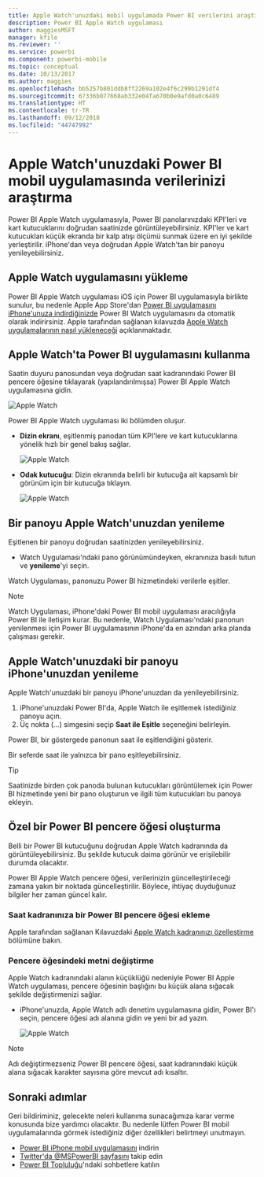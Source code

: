 ```yaml
---
title: Apple Watch'unuzdaki mobil uygulamada Power BI verilerini araştırma
description: Power BI Apple Watch uygulaması
author: maggiesMSFT
manager: kfile
ms.reviewer: ''
ms.service: powerbi
ms.component: powerbi-mobile
ms.topic: conceptual
ms.date: 10/13/2017
ms.author: maggies
ms.openlocfilehash: bb5257b801ddb8ff2269a102e4f6c299b1291df4
ms.sourcegitcommit: 67336b077668ab332e04fa670b0e9afd0a0c6489
ms.translationtype: HT
ms.contentlocale: tr-TR
ms.lasthandoff: 09/12/2018
ms.locfileid: "44747992"
---
```

# <a name="explore-your-data-in-the-power-bi-mobile-app-on-your-apple-watch"></a>Apple Watch'unuzdaki Power BI mobil uygulamasında verilerinizi araştırma
Power BI Apple Watch uygulamasıyla, Power BI panolarınızdaki KPI'leri ve kart kutucuklarını doğrudan saatinizde görüntüleyebilirsiniz. KPI'ler ve kart kutucukları küçük ekranda bir kalp atışı ölçümü sunmak üzere en iyi şekilde yerleştirilir. iPhone'dan veya doğrudan Apple Watch'tan bir panoyu yenileyebilirsiniz.

## <a name="install-the-apple-watch-app"></a>Apple Watch uygulamasını yükleme
Power BI Apple Watch uygulaması iOS için Power BI uygulamasıyla birlikte sunulur, bu nedenle Apple App Store'dan [Power BI uygulamasını iPhone'unuza indirdiğinizde](http://go.microsoft.com/fwlink/?LinkId=522062 " iPhone uygulamasını indirin") Power BI Watch uygulamasını da otomatik olarak indirirsiniz. Apple tarafından sağlanan kılavuzda [Apple Watch uygulamalarının nasıl yükleneceği](https://support.apple.com/en-us/HT204784) açıklanmaktadır.

## <a name="use-the-power-bi-app-on-the-apple-watch"></a>Apple Watch'ta Power BI uygulamasını kullanma
Saatin duyuru panosundan veya doğrudan saat kadranındaki Power BI pencere öğesine tıklayarak (yapılandırılmışsa) Power BI Apple Watch uygulamasına gidin.

![Apple Watch](./media/mobile-apple-watch/pbi_aplwatch_complicatn240arrow.png)

Power BI Apple Watch uygulaması iki bölümden oluşur.

* **Dizin ekranı**, eşitlenmiş panodan tüm KPI'lere ve kart kutucuklarına yönelik hızlı bir genel bakış sağlar.
  
  ![Apple Watch](./media/mobile-apple-watch/pbi_aplwatch_indexscreen240.png)
* **Odak kutucuğu**: Dizin ekranında belirli bir kutucuğa ait kapsamlı bir görünüm için bir kutucuğa tıklayın.
  
  ![Apple Watch](./media/mobile-apple-watch/pbi_aplwatch_kpi.png)

## <a name="refresh-a-dashboard-from-your-apple-watch"></a>Bir panoyu Apple Watch'unuzdan yenileme
Eşitlenen bir panoyu doğrudan saatinizden yenileyebilirsiniz.

* Watch Uygulaması'ndaki pano görünümündeyken, ekranınıza basılı tutun ve **yenileme**'yi seçin.

Watch Uygulaması, panonuzu Power BI hizmetindeki verilerle eşitler.

> [!NOTE]
> Watch Uygulaması, iPhone'daki Power BI mobil uygulaması aracılığıyla Power BI ile iletişim kurar. Bu nedenle, Watch Uygulaması'ndaki panonun yenilenmesi için Power BI uygulamasının iPhone'da en azından arka planda çalışması gerekir.
> 
> 

## <a name="refresh-a-dashboard-on-your-apple-watch-from-your-iphone"></a>Apple Watch'unuzdaki bir panoyu iPhone'unuzdan yenileme
Apple Watch'unuzdaki bir panoyu iPhone'unuzdan da yenileyebilirsiniz.

1. iPhone'unuzdaki Power BI'da, Apple Watch ile eşitlemek istediğiniz panoyu açın. 
2. Üç nokta (...) simgesini seçip **Saat ile Eşitle** seçeneğini belirleyin.

Power BI, bir göstergede panonun saat ile eşitlendiğini gösterir.

Bir seferde saat ile yalnızca bir pano eşitleyebilirsiniz.

> [!TIP]
> Saatinizde birden çok panoda bulunan kutucukları görüntülemek için Power BI hizmetinde yeni bir pano oluşturun ve ilgili tüm kutucukları bu panoya ekleyin.
> 
> 

## <a name="set-a-custom-power-bi-widget"></a>Özel bir Power BI pencere öğesi oluşturma
Belli bir Power BI kutucuğunu doğrudan Apple Watch kadranında da görüntüleyebilirsiniz. Bu şekilde kutucuk daima görünür ve erişilebilir durumda olacaktır.

Power BI Apple Watch pencere öğesi, verilerinizin güncelleştirileceği zamana yakın bir noktada güncelleştirilir. Böylece, ihtiyaç duyduğunuz bilgiler her zaman güncel kalır.

### <a name="add-a-power-bi-widget-to-your-watch-face"></a>Saat kadranınıza bir Power BI pencere öğesi ekleme
Apple tarafından sağlanan Kılavuzdaki [Apple Watch kadranınızı özelleştirme](https://support.apple.com/en-us/HT205536) bölümüne bakın.

### <a name="change-the-text-on-the-widget"></a>Pencere öğesindeki metni değiştirme
Apple Watch kadranındaki alanın küçüklüğü nedeniyle Power BI Apple Watch uygulaması, pencere öğesinin başlığını bu küçük alana sığacak şekilde değiştirmenizi sağlar.

* iPhone'unuzda, Apple Watch adlı denetim uygulamasına gidin, Power BI'ı seçin, pencere öğesi adı alanına gidin ve yeni bir ad yazın.
  
  ![Apple Watch](./media/mobile-apple-watch/pbi_aplwatch_oniphone.png)

> [!NOTE]
> Adı değiştirmezseniz Power BI pencere öğesi, saat kadranındaki küçük alana sığacak karakter sayısına göre mevcut adı kısaltır. 
> 
> 

## <a name="next-steps"></a>Sonraki adımlar
Geri bildiriminiz, gelecekte neleri kullanıma sunacağımıza karar verme konusunda bize yardımcı olacaktır. Bu nedenle lütfen Power BI mobil uygulamalarında görmek istediğiniz diğer özellikleri belirtmeyi unutmayın. 

* [Power BI iPhone mobil uygulamasını](http://go.microsoft.com/fwlink/?LinkId=522062) indirin
* [Twitter'da @MSPowerBI sayfasını](https://twitter.com/MSPowerBI) takip edin
* [Power BI Topluluğu](http://community.powerbi.com/)'ndaki sohbetlere katılın

